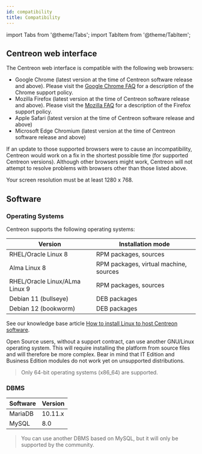 ```yaml
---
id: compatibility
title: Compatibility
---
```

import Tabs from '@theme/Tabs';
import TabItem from '@theme/TabItem';

## Centreon web interface

The Centreon web interface is compatible with the following web browsers:

* Google Chrome (latest version at the time of Centreon software release and above).  Please visit the [Google Chrome FAQ](https://support.google.com/chrome/a/answer/188447?hl=en) for a description of the Chrome support policy.
* Mozilla Firefox (latest version at the time of Centreon software release and above).  Please visit the [Mozilla FAQ](https://www.mozilla.org/en-US/firefox/organizations/faq/) for a description of the Firefox support policy.
* Apple Safari (latest version at the time of Centreon software release and above)
* Microsoft Edge Chromium (latest version at the time of Centreon software release and above)

If an update to those supported browsers were to cause an incompatibility, Centreon would work on a fix in the shortest possible time (for supported Centreon versions). Although other browsers might work, Centreon will not attempt to resolve problems with browsers other than those listed above.

Your screen resolution must be at least 1280 x 768.

## Software

### Operating Systems

Centreon supports the following operating systems:

| Version                        | Installation mode                                      |
|--------------------------------|--------------------------------------------------------|
| RHEL/Oracle Linux 8            | RPM packages, sources                                  |
| Alma Linux 8                   | RPM packages, virtual machine, sources                 |
| RHEL/Oracle Linux/ALma Linux 9 | RPM packages, sources                                  |
| Debian 11 (bullseye)           | DEB packages                                           |
| Debian 12 (bookworm)           | DEB packages                                           |

See our knowledge base article [How to install Linux to host Centreon software](https://thewatch.centreon.com/product-how-to-21/how-to-install-linux-to-host-centreon-software-3759).

Open Source users, without a support contract, can use another GNU/Linux operating system.
This will require installing the platform from source files and will therefore be more complex.
Bear in mind that IT Edition and Business Edition modules do not work yet on unsupported distributions.

> Only 64-bit operating systems (x86_64) are supported.

### DBMS

| Software | Version |
|----------|---------|
| MariaDB  | 10.11.x |
| MySQL    | 8.0     |

> You can use another DBMS based on MySQL, but it will only be supported by the community.
